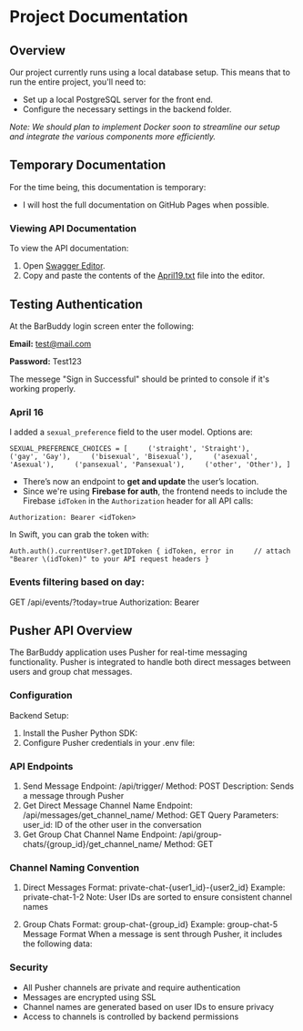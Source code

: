 # Project Documentation

## Overview

Our project currently runs using a local database setup. This means that to run the entire project, you'll need to:

- Set up a local PostgreSQL server for the front end.
- Configure the necessary settings in the backend folder.

*Note: We should plan to implement Docker soon to streamline our setup and integrate the various components more efficiently.*

## Temporary Documentation

For the time being, this documentation is temporary:

- I will host the full documentation on GitHub Pages when possible.
  
### Viewing API Documentation

To view the API documentation:

1. Open [Swagger Editor](https://editor-next.swagger.io/).
2. Copy and paste the contents of the [April19.txt](https://github.com/user-attachments/files/19839784/April19.txt) file into the editor.

## Testing Authentication
At the BarBuddy login screen enter the following:

**Email:** test@mail.com

**Password:** Test123

The messege "Sign in Successful" should be printed to console if it's working properly.


### April 16
I added a `sexual_preference` field to the user model. Options are:

`SEXUAL_PREFERENCE_CHOICES = [     ('straight', 'Straight'),     ('gay', 'Gay'),     ('bisexual', 'Bisexual'),     ('asexual', 'Asexual'),     ('pansexual', 'Pansexual'),     ('other', 'Other'), ]`

- There’s now an endpoint to **get and update** the user’s location.
- Since we're using **Firebase for auth**, the frontend needs to include the Firebase `idToken` in the `Authorization` header for all API calls:

`Authorization: Bearer <idToken>`

In Swift, you can grab the token with:

`Auth.auth().currentUser?.getIDToken { idToken, error in     // attach "Bearer \(idToken)" to your API request headers }`


### Events filtering based on day: 

GET /api/events/?today=true
Authorization: Bearer <token>

## Pusher API Overview
The BarBuddy application uses Pusher for real-time messaging functionality. Pusher is integrated to handle both direct messages between users and group chat messages.

### Configuration
Backend Setup:
1. Install the Pusher Python SDK:
2. Configure Pusher credentials in your .env file:

### API Endpoints
1. Send Message
Endpoint: /api/trigger/
Method: POST
Description: Sends a message through Pusher
3. Get Direct Message Channel Name
Endpoint: /api/messages/get_channel_name/
Method: GET
Query Parameters:
user_id: ID of the other user in the conversation
4. Get Group Chat Channel Name
Endpoint: /api/group-chats/{group_id}/get_channel_name/
Method: GET

### Channel Naming Convention
1. Direct Messages
Format: private-chat-{user1_id}-{user2_id}
Example: private-chat-1-2
Note: User IDs are sorted to ensure consistent channel names

2. Group Chats
Format: group-chat-{group_id}
Example: group-chat-5
Message Format
When a message is sent through Pusher, it includes the following data:

### Security
- All Pusher channels are private and require authentication
- Messages are encrypted using SSL
- Channel names are generated based on user IDs to ensure privacy
- Access to channels is controlled by backend permissions
